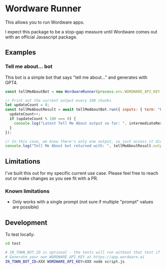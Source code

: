 # Wordware Runner

This allows you to run Wordware apps.

I expect this package to be a stop-gap measure until Wordware comes out with an official Javascript package.

## Examples

### Tell me about... bot

This bot is a simple bot that says "tell me about..." and generates with GPT4.

```js
const tellMeAboutBot = new WordwareRunner(process.env.WORDWARE_API_KEY, "935c9b0c-6d03-4f3e-9907-feae489e83d6")

// Print out the current output every 100 chunks
let updateCount = 0;
const tellMeAboutResult = await tellMeAboutBot.run({ inputs: { term: "Roman empire" } }, (type, intermediateResult) => {
  updateCount++;
  if (updateCount % 100 === 0) {
    console.log("Latest Tell Me About output so far: ", intermediateResult.outputs[0].output);
  }
});

// In this case, we know there's only one output, so just access it directly
console.log("Tell Me About bot returned with: ", tellMeAboutResult.outputs[0].output);
```

## Limitations

I've built this out for my specific current use case. Please feel free to reach out or make changes as you see fit with a PR.

### Known limitations

- Only works with a single prompt (not sure if multiple "prompt" values are possible)

## Development

To test locally:

```bash
cd test

# IN_TOWN_BOT_ID is optional - the tests will run without that test if you're someone other than an In Town employee
# Generate your own WORDWARE_API_KEY at https://app.wordware.ai
IN_TOWN_BOT_ID=XXX WORDWARE_API_KEY=XXX node script.js
```
